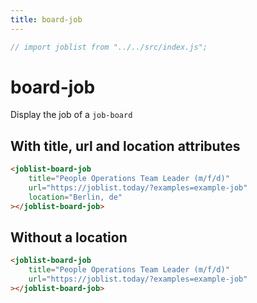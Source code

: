 ```yaml
---
title: board-job
---
```

```js
// import joblist from "../../src/index.js";
```
# board-job

Display the job of a `job-board`

## With title, url and location attributes
```html
<joblist-board-job
	title="People Operations Team Leader (m/f/d)"
	url="https://joblist.today/?examples=example-job"
	location="Berlin, de"
></joblist-board-job>
```
<joblist-board-job title="People Operations Team Leader (m/f/d)" url="https://joblist.today/?examples=example-job" location="Berlin, de"></joblist-board-job>

## Without a location

```html
<joblist-board-job
	title="People Operations Team Leader (m/f/d)"
	url="https://joblist.today/?examples=example-job"
></joblist-board-job>
```
<joblist-board-job title="People Operations Team Leader (m/f/d)" url="https://joblist.today/?examples=example-job"></joblist-board-job>
